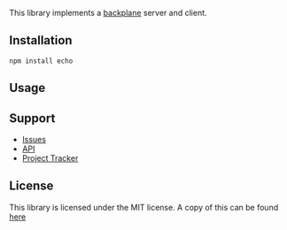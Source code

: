 This library implements a [backplane](https://sites.google.com/site/backplanespec/) server and client.

## Installation

    npm install echo

## Usage



## Support

* [Issues](https://github.com/digitalbutter/node-echo/issues)
* [API](http://digitalbutter.github.com/node-echo/api/)
* [Project Tracker](https://www.pivotaltracker.com/projects/25577)

## License

This library is licensed under the MIT license. A copy of this can be found [here](https://github.com/digitalbutter/node-echo/blob/master/LICENSE)
